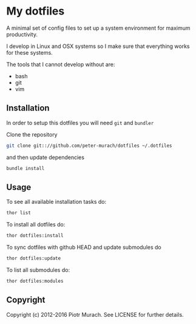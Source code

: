 # My dotfiles

A minimal set of config files to set up a system environment for maximum productivity.

I develop in Linux and OSX systems so I make sure that everything works for these systems.

The tools that I cannot develop without are:
* bash
* git 
* vim

## Installation

In order to setup this dotfiles you will need `git` and `bundler`

Clone the repository

```bash
git clone git:://github.com/peter-murach/dotfiles ~/.dotfiles
```

and then update dependencies

```bash
bundle install
```

## Usage

To see all available installation tasks do:

```bash
thor list
```

To install all dotfiles do:

```bash
thor dotfiles:install
```

To sync dotfiles with github HEAD and update submodules do

```bash
thor dotfiles:update
```

To list all submodules do:

```bash
thor dotfiles:modules
```

## Copyright

Copyright (c) 2012-2016 Piotr Murach. See LICENSE for further details.
